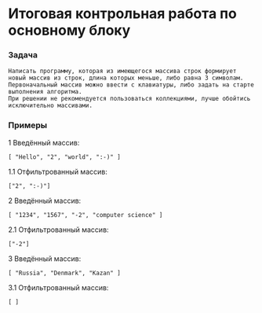 # Итоговая контрольная работа по основному блоку

### Задача
```
Написать программу, которая из имеющегося массива строк формирует новый массив из строк, длина которых меньше, либо равна 3 символам. 
Первоначальный массив можно ввести с клавиатуры, либо задать на старте выполнения алгоритма. 
При решении не рекомендуется пользоваться коллекциями, лучше обойтись исключительно массивами.
```
### Примеры
1 Введённый массив:

```shell
[ "Hello", "2", "world", ":-)" ]
```

1.1 Отфильтрованный массив:
```shell
["2", ":-)"]
```

2 Введённый массив:

```shell
[ "1234", "1567", "-2", "computer science" ]
```

2.1 Отфильтрованный массив:
```shell
["-2"]
```

3 Введённый массив:

```shell
[ "Russia", "Denmark", "Kazan" ]
```

3.1 Отфильтрованный массив:
```shell
[ ]
```